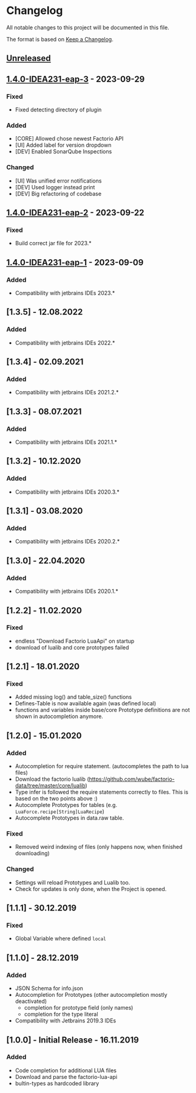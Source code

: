 # Changelog
All notable changes to this project will be documented in this file.

The format is based on [Keep a Changelog](https://keepachangelog.com/en/1.0.0/).

## [Unreleased]

## [1.4.0-IDEA231-eap-3] - 2023-09-29
### Fixed
- Fixed detecting directory of plugin

### Added
- [CORE] Allowed chose newest Factorio API
- [UI] Added label for version dropdown
- [DEV] Enabled SonarQube Inspections

### Changed
- [UI] Was unified error notifications
- [DEV] Used logger instead print
- [DEV] Big refactoring of codebase

## [1.4.0-IDEA231-eap-2] - 2023-09-22
### Fixed
- Build correct jar file for 2023.*

## [1.4.0-IDEA231-eap-1] - 2023-09-09
### Added
- Compatibility with jetbrains IDEs 2023.*

## [1.3.5] - 12.08.2022
### Added
- Compatibility with jetbrains IDEs 2022.*

## [1.3.4] - 02.09.2021
### Added
- Compatibility with jetbrains IDEs 2021.2.*

## [1.3.3] - 08.07.2021
### Added
- Compatibility with jetbrains IDEs 2021.1.*

## [1.3.2] - 10.12.2020
### Added
- Compatibility with jetbrains IDEs 2020.3.*

## [1.3.1] - 03.08.2020
### Added
- Compatibility with jetbrains IDEs 2020.2.*

## [1.3.0] - 22.04.2020
### Added
- Compatibility with jetbrains IDEs 2020.1.*

## [1.2.2] - 11.02.2020
### Fixed
- endless "Download Factorio LuaApi" on startup
- download of lualib and core prototypes failed

## [1.2.1] - 18.01.2020
### Fixed
- Added missing log() and table_size() functions
- Defines-Table is now available again (was defined local)
- functions and variables inside base/core Prototype definitions are not shown in autocompletion anymore.

## [1.2.0] - 15.01.2020
### Added
- Autocompletion for require statement. (autocompletes the path to lua files)
- Download the factorio lualib (https://github.com/wube/factorio-data/tree/master/core/lualib)
- Type infer is followed the require statements correctly to files. This is based on the two points above :)
- Autocomplete Prototypes for tables (e.g. `LuaForce.recipe[String]LuaRecipe`)
- Autocomplete Prototypes in data.raw table.

### Fixed
- Removed weird indexing of files (only happens now, when finished downloading)

### Changed
- Settings will reload Prototypes and Lualib too.
- Check for updates is only done, when the Project is opened.

## [1.1.1] - 30.12.2019
### Fixed
- Global Variable where defined `local`

## [1.1.0] - 28.12.2019
### Added
- JSON Schema for info.json
- Autocompletion for Prototypes (other autocompletion mostly deactivated)
    - completion for prototype field (only names)
    - completion for the type literal
- Compatibility with Jetbrains 2019.3 IDEs

## [1.0.0] - Initial Release - 16.11.2019
### Added
- Code completion for additional LUA files
- Download and parse the factorio-lua-api
- bultin-types as hardcoded library

[unreleased]: https://github.com/serieznyi/intellij-factorio-autocompletion/compare/HEAD...1.4.0-IDEA231-eap-3
[1.4.0-IDEA231-eap-3]: https://github.com/serieznyi/intellij-factorio-autocompletion/compare/1.4.0-IDEA231-eap-2...1.4.0-IDEA231-eap-3
[1.4.0-IDEA231-eap-2]: https://github.com/serieznyi/intellij-factorio-autocompletion/compare/1.4.0-IDEA231-eap-1...1.4.0-IDEA231-eap-2
[1.4.0-IDEA231-eap-1]: https://github.com/serieznyi/intellij-factorio-autocompletion/compare/1.3.4...1.4.0-IDEA231-eap-1